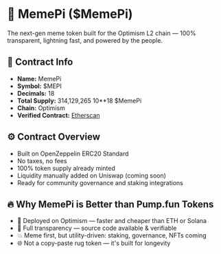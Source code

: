 # 🧠 MemePi ($MemePi)

The next-gen meme token built for the Optimism L2 chain — 100% transparent, lightning fast, and powered by the people.

## 📜 Contract Info

- **Name:** MemePi
- **Symbol:** $MEPI
- **Decimals:** 18
- **Total Supply:** 314,129,265 10**18 $MemePi
- **Chain:** Optimism
- **Verified Contract:** [Etherscan](https://optimistic.etherscan.io/address/0x746f0f67a6fb3c7362de547ce3249f37a138a128#code)

## ⚙️ Contract Overview

- Built on OpenZeppelin ERC20 Standard
- No taxes, no fees
- 100% token supply already minted
- Liquidity manually added on Uniswap (coming soon)
- Ready for community governance and staking integrations

## 🔥 Why MemePi is Better than Pump.fun Tokens

- 🚀 Deployed on Optimism — faster and cheaper than ETH or Solana
- 🧠 Full transparency — source code available & verifiable
- 💥 Meme first, but utility-driven: staking, governance, NFTs coming
- 🌐 Not a copy-paste rug token — it's built for longevity

